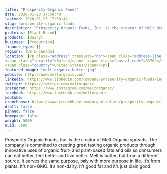 ```yaml
---
title: "Prosperity Organic Foods"
date: 2020-01-23 17:50:48
lastmod: 2020-01-23 17:50:48
slug: /prosperity-organic-foods
description: "Prosperity Organic Foods, Inc. is the creator of Melt Organic spreads. The company is committed to creating great tasting organic products through innovative uses of organic fruit- and plant-based fats and oils so consumers can eat better, feel better and live better. Melt is butter, but from a different source. It serves the same purpose, only with more purpose in life. It’s from plants. It’s non-GMO. It’s non-dairy. It’s good fat and it’s just plain good."
proteins: [Plant-Based]
products: [Dairy]
business: [Production]
finance_type: []
regions: [US & Canada]
location: [<p class="address" translate="no"><span class="address-line1">West Bannock Street</span><br>
<span class="locality">Boise</span>, <span class="postal-code">83702</span><br>
<span class="country">United States</span></p>]
featured_image: "melt-organic-butter.jpg"
website: http://www.meltorganic.com/
linkedin: https://www.linkedin.com/company/prosperity-organic-foods-inc
twitter: https://twitter.com/meltorganic
instagram: https://www.instagram.com/meltorganic/
facebook: https://www.facebook.com/meltorganic
youtube: 
crunchbase: https://www.crunchbase.com/organization/prosperity-organic-foods
draft: false
pinned: false
homepage: false
weight: 5000
uuid: 5699
---
```

Prosperity Organic Foods, Inc. is the creator of Melt Organic spreads. The company is committed to creating great tasting organic products through innovative uses of organic fruit- and plant-based fats and oils so consumers can eat better, feel better and live better. Melt is butter, but from a different source. It serves the same purpose, only with more purpose in life. It’s from plants. It’s non-GMO. It’s non-dairy. It’s good fat and it’s just plain good.
